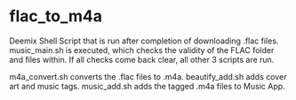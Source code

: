 # flac_to_m4a

Deemix Shell Script that is run after completion of downloading .flac files.
music_main.sh is executed, which checks the validity of the FLAC folder and files within.
If all checks come back clear, all other 3 scripts are run.

m4a_convert.sh converts the .flac files to .m4a.
beautify_add.sh adds cover art and music tags.
music_add.sh adds the tagged .m4a files to Music App.
